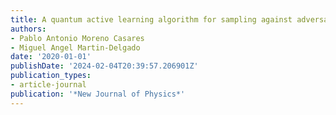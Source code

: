```yaml
---
title: A quantum active learning algorithm for sampling against adversarial attacks
authors:
- Pablo Antonio Moreno Casares
- Miguel Angel Martin-Delgado
date: '2020-01-01'
publishDate: '2024-02-04T20:39:57.206901Z'
publication_types:
- article-journal
publication: '*New Journal of Physics*'
---
```

